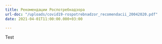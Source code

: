 ```yaml
---
title: Рекомендации Роспотребнадзора
url-doc: "/uploads/covid19-rospotrebnadzor_recomendacii_20042020.pdf"
date: 2021-04-01T11:00:00.000+03:00

---
```

Test